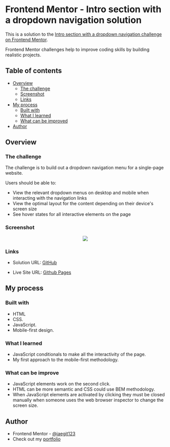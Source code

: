 # Frontend Mentor - Intro section with a dropdown navigation solution

This is a solution to the [Intro section with a dropdown navigation challenge on Frontend Mentor](https://www.frontendmentor.io/challenges/intro-section-with-dropdown-navigation-ryaPetHE5).

Frontend Mentor challenges help to improve coding skills by building realistic projects.

## Table of contents

- [Overview](#overview)
  - [The challenge](#the-challenge)
  - [Screenshot](#screenshot)
  - [Links](#links)
- [My process](#my-process)
  - [Built with](#built-with)
  - [What I learned](#what-i-learned)
  - [What can be improved](#What-can-be-improve)
- [Author](#author)

## Overview

### The challenge

The challenge is to build out a dropdown navigation menu for a single-page website.

Users should be able to:

- View the relevant dropdown menus on desktop and mobile when interacting with the navigation links
- View the optimal layout for the content depending on their device's screen size
- See hover states for all interactive elements on the page

### Screenshot

<p align="center">
  <img src="https://media.giphy.com/media/v1.Y2lkPTc5MGI3NjExZGZta2wyNTJ4aWQ0MGZ0eXd6eHQ0c2VkMTAzMmExeHhpZXlycDN5ciZlcD12MV9pbnRlcm5hbF9naWZfYnlfaWQmY3Q9Zw/8KsBll299ekhNmgZiw/giphy.gif"/>
</p>

### Links

- Solution URL: [GitHub](https://github.com/jaegit123/My-portfolio)

- Live Site URL: [Github Pages](https://jaegit123.github.io/My-portfolio/)

## My process

### Built with

- HTML
- CSS.
- JavaScript.
- Mobile-first design.

### What I learned

- JavaScript conditionals to make all the interactivity of the page.
- My first approach to the mobile-first methodology.

### What can be improve

- JavaScript elements work on the second click.
- HTML can be more semantic and CSS could use BEM methodology.
- When JavaScript elements are activated by clicking they must be closed manually when someone uses the web browser inspector to change the screen size.

## Author

- Frontend Mentor - [@jaegit123](https://www.frontendmentor.io/profile/jaegit123)
- Check out my [portfolio](https://codingwithjae.dev/)
